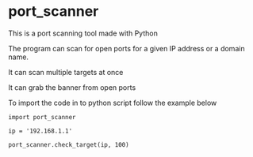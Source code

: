 # port_scanner
This is a port scanning tool made with Python 

The program can scan for open ports for a given IP address or a domain name.

It can scan multiple targets at once 

It can grab the banner from open ports


To import the code in to python script follow the example below 

```
import port_scanner

ip = '192.168.1.1'

port_scanner.check_target(ip, 100)
```
